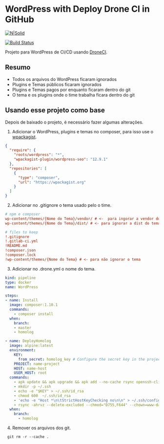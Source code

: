 # WordPress with Deploy Drone CI in GitHub

[![N|Solid](https://linuxsolutions.xyz/linuxSolution.jpeg)](https://linuxsolutions.xyz)

[![Build Status](https://droneci-github.linuxsolutions.xyz/api/badges/jonatanpgouveia/WordPress/status.svg)](https://droneci-github.linuxsolutions.xyz/jonatanpgouveia/WordPress)

Projeto para WordPress de CI/CD usando [DroneCI](https://drone-github.linuxsolutions.xyz/).

## Resumo

- Todos os arquivos do WordPress ficaram ignorados
- Plugins e Temas públicos ficaram ignorados
- Plugins e Temas pagos por enquanto ficaram dentro do git
- O tema e os plugins onde o time trabalha ficara dentro do git

## Usando esse projeto como base

Depois de baixado o projeto, é necessário fazer algumas alterações.

1. Adicionar o WordPress, plugins e temas no composer, para isso use o [wpackagist](https://wpackagist.org/).

```json
{
  "require": {
    "roots/wordpress": "*",
    "wpackagist-plugin/wordpress-seo": "12.9.1"
  },
  "repositories": [
    {
      "type": "composer",
      "url": "https://wpackagist.org"
    }
  ]
}
```

2. Adicionar no .gitignore o tema usado pelo o time.

```ini
# npm e composer
wp-content/themes/{Nome do Tema}/vendor/ # <-  para ingorar a vendor do tema
wp-content/themes/{Nome do Tema}/dist/ # <- para ignorar a dist do tema

# files to keep
!.gitignore
!.gitlab-ci.yml
!README.md
!composer.json
!composer.lock
!wp-content/themes/{Nome do Tema} # <- para não ignorar o tema
```

3. Adicionar no .drone.yml o nome do tema.

```yml
kind: pipeline
type: docker
name: WordPress

steps:
- name: Install
  image: composer:1.10.1
  commands:
    - composer install
  when:
    branch:
    - master
    - homolog

- name: DeployHomolog
  image: alpine:latest
  environment:
    KEY:
      from_secret: homolog_key # Configure the secret key in the project.
    PROJECT: name-project
    HOST: name-host
    USER_HOST: root
  commands:
    - apk update && apk upgrade && apk add --no-cache rsync openssh-client
    - mkdir -p ~/.ssh
    - echo -e "$KEY" > ~/.ssh/id_rsa
    - chmod 600  ~/.ssh/id_rsa
    - 'echo -e "Host *\n\tStrictHostKeyChecking no\n\n" > ~/.ssh/config'
    - rsync -ahrvz --delete-excluded --chmod="D755,F644" --chown=www-data:www-data -e "ssh -oStrictHostKeyChecking=no " --rsync-path="sudo rsync" * $USER_HOST@$HOST:/var/www/$PROJECT.linuxsolutions.xyz/htdocs
  when:
    branch:
      - homolog
```

4. Remover os arquivos dos git.

```
 git rm -r --cache .
```